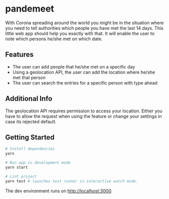 # pandemeet

With Corona spreading around the world you might be in the situation where you need to tell authorities which people you have met the last 14 days. This little web app should help you exactly with that.
It will enable the user to note which persons he/she met on which date.

## Features

- The user can add people that he/she met on a specific day
- Using a geolocation API, the user can add the location where he/she met that person
- The user can search the entries for a specific person with type ahead

## Additional Info

The geolocation API requires permission to access your location. Either you have to allow the request when using the feature or change your settings in case its rejected default.

## Getting Started

```zsh
# Install dependencies
yarn

# Run app in development mode
yarn start

# Lint project
yarn test # launches test runner in interactive watch mode.
```

The dev environment runs on [http://localhost:3000](http://localhost:3000).
